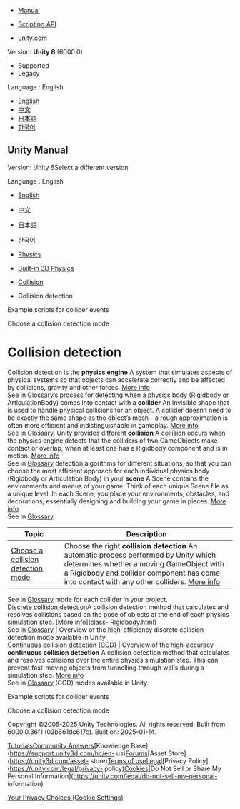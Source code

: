 [](https://docs.unity3d.com)

  * [Manual](../Manual/index.html)
  * [Scripting API](../ScriptReference/index.html)

  * [unity.com](https://unity.com/)

Version: **Unity 6** (6000.0)

  * Supported
  * Legacy

Language : English

  * [English](/Manual/collision-detection.html)
  * [中文](/cn/current/Manual/collision-detection.html)
  * [日本語](/ja/current/Manual/collision-detection.html)
  * [한국어](/kr/current/Manual/collision-detection.html)

[](https://docs.unity3d.com)

## Unity Manual

Version: Unity 6Select a different version

Language : English

  * [English](/Manual/collision-detection.html)
  * [中文](/cn/current/Manual/collision-detection.html)
  * [日本語](/ja/current/Manual/collision-detection.html)
  * [한국어](/kr/current/Manual/collision-detection.html)

  * [Physics](PhysicsSection.html)
  * [Built-in 3D Physics](PhysicsOverview.html)
  * [Collision](collision-section.html)
  * Collision detection

[](collider-interactions-example-scripts.html)

Example scripts for collider events

[](choose-collision-detection-mode.html)

Choose a collision detection mode

# Collision detection

Collision detection is the **physics engine** A system that simulates aspects
of physical systems so that objects can accelerate correctly and be affected
by collisions, gravity and other forces. [More info](PhysicsSection.html)  
See in [Glossary](Glossary.html#PhysicsEngine)’s process for detecting when a
physics body (Rigidbody or ArticulationBody) comes into contact with a
**collider** An invisible shape that is used to handle physical collisions for
an object. A collider doesn’t need to be exactly the same shape as the
object’s mesh - a rough approximation is often more efficient and
indistinguishable in gameplay. [More info](CollidersOverview.html)  
See in [Glossary](Glossary.html#Collider). Unity provides different
**collision** A collision occurs when the physics engine detects that the
colliders of two GameObjects make contact or overlap, when at least one has a
Rigidbody component and is in motion. [More info](CollidersOverview.html)  
See in [Glossary](Glossary.html#Collision) detection algorithms for different
situations, so that you can choose the most efficient approach for each
individual physics body (Rigidbody or Articulation Body) in your **scene** A
Scene contains the environments and menus of your game. Think of each unique
Scene file as a unique level. In each Scene, you place your environments,
obstacles, and decorations, essentially designing and building your game in
pieces. [More info](CreatingScenes.html)  
See in [Glossary](Glossary.html#Scene).

**Topic** | **Description**  
---|---  
[Choose a collision detection mode](choose-collision-detection-mode.html) | Choose the right **collision detection** An automatic process performed by Unity which determines whether a moving GameObject with a Rigidbody and collider component has come into contact with any other colliders. [More info](CollidersOverview.html)  
See in [Glossary](Glossary.html#CollisionDetection) mode for each collider in
your project.  
[Discrete collision detection](discrete-collision-detection.html)A collision
detection method that calculates and resolves collisions based on the pose of
objects at the end of each physics simulation step. [More info](class-
Rigidbody.html)  
See in [Glossary](Glossary.html#discretecollisiondetection) | Overview of the high-efficiency discrete collision detection mode available in Unity.  
[Continuous collision detection (CCD)](ContinuousCollisionDetection.html) | Overview of the high-accuracy **continuous collision detection** A collision detection method that calculates and resolves collisions over the entire physics simulation step. This can prevent fast-moving objects from tunnelling through walls during a simulation step. [More info](ContinuousCollisionDetection.html)  
See in [Glossary](Glossary.html#continuouscollisiondetection) (CCD) modes
available in Unity.  
  
[](collider-interactions-example-scripts.html)

Example scripts for collider events

[](choose-collision-detection-mode.html)

Choose a collision detection mode

Copyright ©2005-2025 Unity Technologies. All rights reserved. Built from
6000.0.36f1 (02b661dc617c). Built on: 2025-01-14.

[Tutorials](https://learn.unity.com/)[Community
Answers](https://answers.unity3d.com)[Knowledge
Base](https://support.unity3d.com/hc/en-
us)[Forums](https://forum.unity3d.com)[Asset Store](https://unity3d.com/asset-
store)[Terms of
use](https://docs.unity3d.com/Manual/TermsOfUse.html)[Legal](https://unity.com/legal)[Privacy
Policy](https://unity.com/legal/privacy-
policy)[Cookies](https://unity.com/legal/cookie-policy)[Do Not Sell or Share
My Personal Information](https://unity.com/legal/do-not-sell-my-personal-
information)

[Your Privacy Choices (Cookie Settings)](javascript:void\(0\);)

